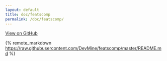 ```yaml
---
layout: default
title: doc/featscomp
permalink: /doc/featscomp/
---
```

<span class="pull-right">
<a class="dm-grey" href="https://github.com/DevMine/featscomp">View on GitHub <i class="fa fa-github"></i></a>
</span>

{% remote_markdown https://raw.githubusercontent.com/DevMine/featscomp/master/README.md %}
